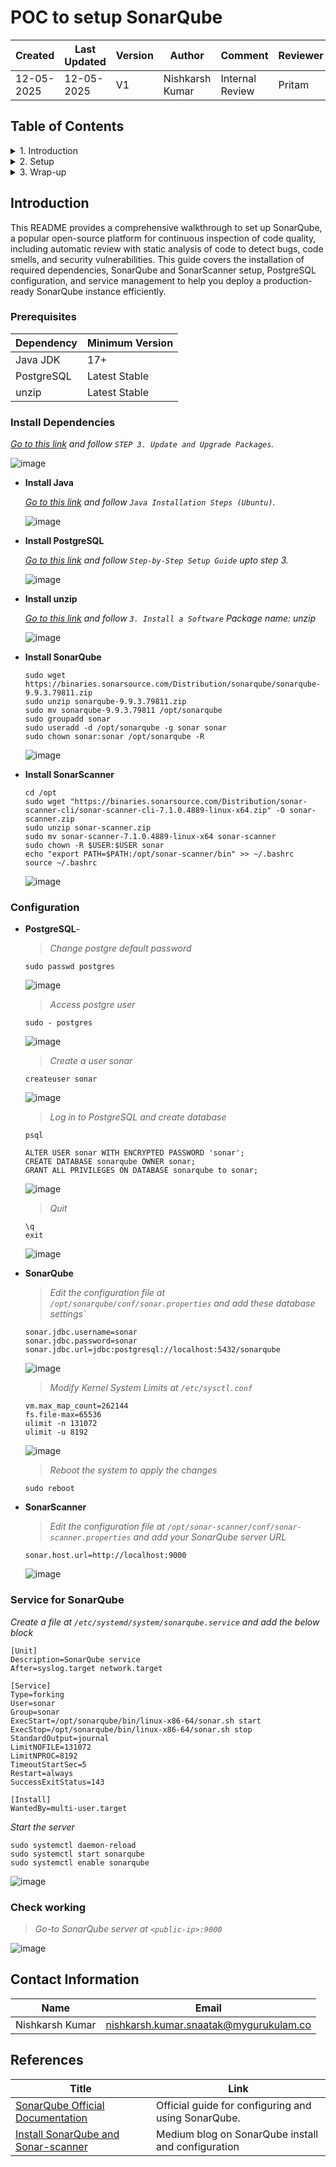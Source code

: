 # POC to setup SonarQube

| Created     | Last Updated | Version | Author          | Comment         | Reviewer |
|-------------|--------------|---------|-----------------|-----------------|----------|
| 12-05-2025  |  12-05-2025  | V1      | Nishkarsh Kumar | Internal Review | Pritam   |



## Table of Contents

<details>
<summary>1. Introduction</summary>

- [Introduction](#introduction)  
- [Prerequisites](#prerequisites)  

</details>

<details>
<summary>2. Setup</summary>

- [Install Dependencies](#install-dependencies)  
- [Configuration](#configuration)  
- [Service for SonarQube](#service-for-sonarqube)
- [Check Working](#check-working)

</details>

<details>
<summary>3. Wrap-up</summary>

- [Contact Information](#contact-information)  
- [References](#references)  

</details>


## Introduction

This README provides a comprehensive walkthrough to set up SonarQube, a popular open-source platform for continuous inspection of code quality, including automatic review with static analysis of code to detect bugs, code smells, and security vulnerabilities. This guide covers the installation of required dependencies, SonarQube and SonarScanner setup, PostgreSQL configuration, and service management to help you deploy a production-ready SonarQube instance efficiently.


### Prerequisites

| Dependency   | Minimum Version |
| ------------ | --------------- |
| Java JDK     | 17+             |
| PostgreSQL   | Latest Stable   |
| unzip        | Latest Stable   |

### Install Dependencies

  *[Go to this link](https://github.com/snaatak-Downtime-Crew/Documentation/blob/main/common_stack/operating_system/ubuntu/sop/commoncommands/README.md#1-basic-system-commands) and follow `STEP 3. Update and Upgrade Packages`.*
  
  ![image](https://github.com/user-attachments/assets/436278c3-993e-48e5-912d-01a07aed633e)

- **Install Java**

  *[Go to this link](https://github.com/snaatak-Downtime-Crew/Documentation/tree/main/common_stack/application/java/installation/guide#java-installation-steps-ubuntu) and follow `Java Installation Steps (Ubuntu)`.*
  
  ![image](https://github.com/user-attachments/assets/6bf62845-fe4d-4729-9262-eabd824893fa)

- **Install PostgreSQL**

  *[Go to this link](https://github.com/snaatak-Downtime-Crew/Documentation/tree/main/common_stack/software/postgresql/installation#step-by-step-setup-guide) and follow `Step-by-Step Setup Guide` upto step 3.*
  
  ![image](https://github.com/user-attachments/assets/f9a86130-61d8-4bb2-8592-f5991ffe24c2)


- **Install unzip**

  *[Go to this link](https://github.com/snaatak-Downtime-Crew/Documentation/tree/main/common_stack/operating_system/ubuntu/sop/softwaremanagement#3-Install-a-Software) and follow `3. Install a Software` Package name: unzip*
  
  ![image](https://github.com/user-attachments/assets/5816daf7-40d3-4094-9aa4-450d1f531782)

- **Install SonarQube**

  ```
  sudo wget https://binaries.sonarsource.com/Distribution/sonarqube/sonarqube-9.9.3.79811.zip
  sudo unzip sonarqube-9.9.3.79811.zip
  sudo mv sonarqube-9.9.3.79811 /opt/sonarqube
  sudo groupadd sonar
  sudo useradd -d /opt/sonarqube -g sonar sonar
  sudo chown sonar:sonar /opt/sonarqube -R
  ```

  ![image](https://github.com/user-attachments/assets/4392851d-7266-4b04-b1cb-566618138d65)

- **Install SonarScanner**

  ```
  cd /opt
  sudo wget "https://binaries.sonarsource.com/Distribution/sonar-scanner-cli/sonar-scanner-cli-7.1.0.4889-linux-x64.zip" -O sonar-scanner.zip
  sudo unzip sonar-scanner.zip
  sudo mv sonar-scanner-7.1.0.4889-linux-x64 sonar-scanner
  sudo chown -R $USER:$USER sonar
  echo "export PATH=$PATH:/opt/sonar-scanner/bin" >> ~/.bashrc
  source ~/.bashrc
  ```

  ![image](https://github.com/user-attachments/assets/e863f3f2-770d-41d6-908f-8374f905f610)

### Configuration

- **PostgreSQL**-

  > *Change postgre default password*

  ```
  sudo passwd postgres
  ```

  ![image](https://github.com/user-attachments/assets/cc531230-3c86-4616-b664-e1ace5e2fbeb)

  > *Access postgre user*

  ```
  sudo - postgres
  ```

  ![image](https://github.com/user-attachments/assets/4e13ff74-6e2f-4cc9-8cbf-54c36a3500e4)

  > *Create a user sonar*

  ```
  createuser sonar
  ```

  ![image](https://github.com/user-attachments/assets/57a7c771-e5bb-4aea-9b18-612f7f5d302e)

  > *Log in to PostgreSQL and create database*

  ```
  psql
  
  ALTER USER sonar WITH ENCRYPTED PASSWORD 'sonar';
  CREATE DATABASE sonarqube OWNER sonar;
  GRANT ALL PRIVILEGES ON DATABASE sonarqube to sonar;
  ```
  
  ![image](https://github.com/user-attachments/assets/6304fe01-5ba1-4f71-88c0-8f596c267655)

  > *Quit*
  
  ```
  \q
  exit
  ```

  ![image](https://github.com/user-attachments/assets/4d8c2532-d319-4451-b03c-0ce0c5f6870d)

- **SonarQube**

  > *Edit the configuration file at `/opt/sonarqube/conf/sonar.properties` and add these database settings`*
  
  ```
  sonar.jdbc.username=sonar
  sonar.jdbc.password=sonar
  sonar.jdbc.url=jdbc:postgresql://localhost:5432/sonarqube
  ```

  ![image](https://github.com/user-attachments/assets/701c59e6-65c7-4a3c-a240-4e1a1a2ed989)

  > *Modify Kernel System Limits at `/etc/sysctl.conf`*
    ```
    vm.max_map_count=262144
    fs.file-max=65536
    ulimit -n 131072
    ulimit -u 8192
    ```

    ![image](https://github.com/user-attachments/assets/1f901c3c-5994-4c9f-9a29-91d78aec6c35)

  > *Reboot the system to apply the changes*
  ```
  sudo reboot
  ```

- **SonarScanner**

  > *Edit the configuration file at `/opt/sonar-scanner/conf/sonar-scanner.properties` and add your SonarQube server URL*

  ```
  sonar.host.url=http://localhost:9000
  ```

  ![image](https://github.com/user-attachments/assets/37dc2953-8948-4b2e-9361-d57f892e43d6)


### Service for SonarQube

*Create a file at `/etc/systemd/system/sonarqube.service` and add the below block*

```
[Unit]
Description=SonarQube service
After=syslog.target network.target

[Service]
Type=forking
User=sonar
Group=sonar
ExecStart=/opt/sonarqube/bin/linux-x86-64/sonar.sh start
ExecStop=/opt/sonarqube/bin/linux-x86-64/sonar.sh stop
StandardOutput=journal
LimitNOFILE=131072
LimitNPROC=8192
TimeoutStartSec=5
Restart=always
SuccessExitStatus=143

[Install]
WantedBy=multi-user.target
```

*Start the server*

```
sudo systemctl daemon-reload
sudo systemctl start sonarqube
sudo systemctl enable sonarqube
```

![image](https://github.com/user-attachments/assets/5aaef7c9-740d-4505-8094-8459f5d66fb6)

### Check working

 > *Go-to SonarQube server at `<public-ip>:9000`*

  ![image](https://github.com/user-attachments/assets/ab8a3843-75d8-42de-96da-033bc5658014)

## Contact Information

| **Name**    | **Email**                |
|-------------|--------------------------|
| Nishkarsh Kumar     | nishkarsh.kumar.snaatak@mygurukulam.co  |

## References  

| Title                          | Link                                                                 |  
|--------------------------------|----------------------------------------------------------------------|  
| [SonarQube Official Documentation](https://docs.sonarqube.org/latest/)                     | Official guide for configuring and using SonarQube.      |
|  [Install SonarQube and Sonar-scanner](https://medium.com/@rahmanazhar/sonarqube-installation-on-ubuntu-20-04-4a47255ffb47)     | Medium blog on SonarQube install and configuration  |
